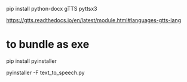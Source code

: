 pip install python-docx gTTS pyttsx3

https://gtts.readthedocs.io/en/latest/module.html#languages-gtts-lang


# to bundle as exe
pip install pyinstaller

pyinstaller -F text_to_speech.py
